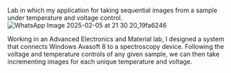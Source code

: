 Lab in which my application for taking sequential images from a sample under temperature and voltage control.
![WhatsApp Image 2025-02-05 at 21 30 20_19fa6246](https://github.com/user-attachments/assets/04139e7f-11ea-4684-a3c4-1ea259477a7a)

Working in an Advanced Electronics and Material lab, I designed a system that connects Windows Avasoft 8 to a spectroscopy device. Following the voltage and temperature controls of any given sample, we can then take incrementing images for each unique temperature and voltage.
